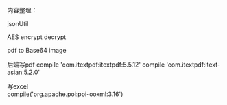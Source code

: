 内容整理：

jsonUtil 

AES encrypt decrypt 

pdf to Base64 image

后端写pdf
compile 'com.itextpdf:itextpdf:5.5.12'
compile 'com.itextpdf:itext-asian:5.2.0'


写excel    
compile('org.apache.poi:poi-ooxml:3.16')